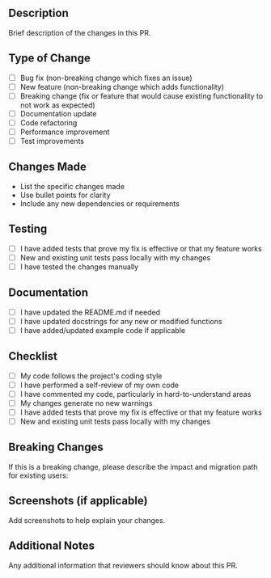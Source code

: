## Description

Brief description of the changes in this PR.

## Type of Change

- [ ] Bug fix (non-breaking change which fixes an issue)
- [ ] New feature (non-breaking change which adds functionality)
- [ ] Breaking change (fix or feature that would cause existing functionality to not work as expected)
- [ ] Documentation update
- [ ] Code refactoring
- [ ] Performance improvement
- [ ] Test improvements

## Changes Made

- List the specific changes made
- Use bullet points for clarity
- Include any new dependencies or requirements

## Testing

- [ ] I have added tests that prove my fix is effective or that my feature works
- [ ] New and existing unit tests pass locally with my changes
- [ ] I have tested the changes manually

## Documentation

- [ ] I have updated the README.md if needed
- [ ] I have updated docstrings for any new or modified functions
- [ ] I have added/updated example code if applicable

## Checklist

- [ ] My code follows the project's coding style
- [ ] I have performed a self-review of my own code
- [ ] I have commented my code, particularly in hard-to-understand areas
- [ ] My changes generate no new warnings
- [ ] I have added tests that prove my fix is effective or that my feature works
- [ ] New and existing unit tests pass locally with my changes

## Breaking Changes

If this is a breaking change, please describe the impact and migration path for existing users:

## Screenshots (if applicable)

Add screenshots to help explain your changes.

## Additional Notes

Any additional information that reviewers should know about this PR.
